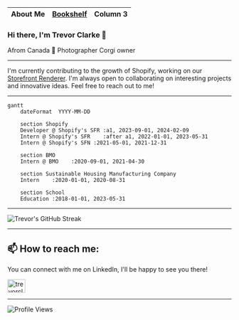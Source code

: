 <div align="right">
    
| About Me | [Bookshelf](/books/README.md) | Column 3 |
| -------- | ----------------------------- | -------- |

</div>

### Hi there, I'm Trevor Clarke 👋


  
Afrom Canada 🍁
    Photographer
    Corgi owner
    

---

I'm currently contributing to the growth of Shopify, working on our [Storefront Renderer](https://shopify.engineering/how-shopify-reduced-storefront-response-times-rewrite). I'm always open to collaborating on interesting projects and innovative ideas. Feel free to reach out to me!

---

```mermaid
gantt
    dateFormat  YYYY-MM-DD

    section Shopify
    Developer @ Shopify's SFR :a1, 2023-09-01, 2024-02-09
    Intern @ Shopify's SFR    :after a1, 2022-01-01, 2023-05-31
    Intern @ Shopify's SFN :2021-05-01, 2021-12-31

    section BMO
    Intern @ BMO    :2020-09-01, 2021-04-30

    section Sustainable Housing Manufacturing Company
    Intern    :2020-01-01, 2020-08-31

    section School
    Education :2018-01-01, 2023-05-31
```

---

<div align="left">

![Trevor's GitHub Streak](https://github-readme-streak-stats.herokuapp.com/?user=trevor-clarke)

</div>

---

## 📫 How to reach me:

You can connect with me on LinkedIn, I'll be happy to see you there!

<a href="https://linkedin.com/in/trevorclarketc" target="blank">
<img align="center" src="https://raw.githubusercontent.com/rahuldkjain/github-profile-readme-generator/master/src/images/icons/Social/linked-in-alt.svg" alt="trevorclarketc" height="30" width="40" />
</a>

---

![Profile Views](https://komarev.com/ghpvc/?username=trevor-clarke&color=0e75b6&style=flat)
